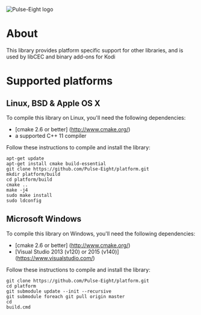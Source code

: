 ![Pulse-Eight logo](https://pulseeight.files.wordpress.com/2016/02/pulse-eight-logo-white-on-green.png?w=200)

# About
This library provides platform specific support for other libraries, and is used by libCEC and binary add-ons for Kodi

# Supported platforms

## Linux, BSD & Apple OS X
To compile this library on Linux, you'll need the following dependencies:
* [cmake 2.6 or better] (http://www.cmake.org/)
* a supported C++ 11 compiler

Follow these instructions to compile and install the library:
```
apt-get update
apt-get install cmake build-essential
git clone https://github.com/Pulse-Eight/platform.git
mkdir platform/build
cd platform/build
cmake ..
make -j4
sudo make install
sudo ldconfig
```

## Microsoft Windows
To compile this library on Windows, you'll need the following dependencies:
* [cmake 2.6 or better] (http://www.cmake.org/)
* [Visual Studio 2013 (v120) or 2015 (v140)] (https://www.visualstudio.com/)

Follow these instructions to compile and install the library:
```
git clone https://github.com/Pulse-Eight/platform.git
cd platform
git submodule update --init --recursive
git submodule foreach git pull origin master
cd 
build.cmd
```
